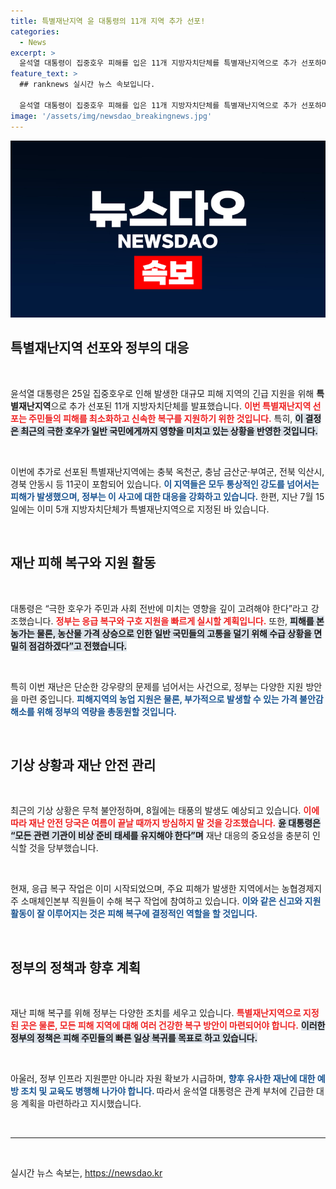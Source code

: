 ```yaml
---
title: 특별재난지역 윤 대통령의 11개 지역 추가 선포!
categories:
  - News
excerpt: >
  윤석열 대통령이 집중호우 피해를 입은 11개 지방자치단체를 특별재난지역으로 추가 선포하며 긴급 대응을 지시했습니다. 농가 복구 및 식료품 가격 안정을 위한 정부의 전방위적 지원 약속이 주목받고 있습니다.
feature_text: >
  ## ranknews 실시간 뉴스 속보입니다.

  윤석열 대통령이 집중호우 피해를 입은 11개 지방자치단체를 특별재난지역으로 추가 선포하며 긴급 대응을 지시했습니다. 농가 복구 및 식료품 가격 안정을 위한 정부의 전방위적 지원 약속이 주목받고 있습니다.
image: '/assets/img/newsdao_breakingnews.jpg'
---
```


<p><img src="/assets/img/newsdao_breakingnews.jpg" alt="ranknews 속보" /></p>

<h2 data-ke-size="size26">특별재난지역 선포와 정부의 대응</h2>

<p data-ke-size="size16">&nbsp;</p>

<p>윤석열 대통령은 25일 집중호우로 인해 발생한 대규모 피해 지역의 긴급 지원을 위해 <b>특별재난지역</b>으로 추가 선포된 11개 지방자치단체를 발표했습니다. <b><span style="color: #ee2323;">이번 특별재난지역 선포는 주민들의 피해를 최소화하고 신속한 복구를 지원하기 위한 것입니다.</span></b> 특히, <b><span style="background-color: #21538527;">이 결정은 최근의 극한 호우가 일반 국민에게까지 영향을 미치고 있는 상황을 반영한 것입니다.</span></b></p>

<p data-ke-size="size16">&nbsp;</p>

<p>이번에 추가로 선포된 특별재난지역에는 충북 옥천군, 충남 금산군·부여군, 전북 익산시, 경북 안동시 등 11곳이 포함되어 있습니다. <b><span style="color: #1a5490;">이 지역들은 모두 통상적인 강도를 넘어서는 피해가 발생했으며, 정부는 이 사고에 대한 대응을 강화하고 있습니다.</span></b> 한편, 지난 7월 15일에는 이미 5개 지방자치단체가 특별재난지역으로 지정된 바 있습니다.</p>

<p data-ke-size="size16">&nbsp;</p>

<h2 data-ke-size="size26">재난 피해 복구와 지원 활동</h2>

<p data-ke-size="size16">&nbsp;</p>

<p>대통령은 “극한 호우가 주민과 사회 전반에 미치는 영향을 깊이 고려해야 한다”라고 강조했습니다. <b><span style="color: #ee2323;">정부는 응급 복구와 구호 지원을 빠르게 실시할 계획입니다.</span></b> 또한, <b><span style="background-color: #21538527;">피해를 본 농가는 물론, 농산물 가격 상승으로 인한 일반 국민들의 고통을 덜기 위해 수급 상황을 면밀히 점검하겠다”고 전했습니다.</span></b></p>

<p data-ke-size="size16">&nbsp;</p>

<p>특히 이번 재난은 단순한 강우량의 문제를 넘어서는 사건으로, 정부는 다양한 지원 방안을 마련 중입니다. <b><span style="color: #1a5490;">피해지역의 농업 지원은 물론, 부가적으로 발생할 수 있는 가격 불안감 해소를 위해 정부의 역량을 총동원할 것입니다.</span></b></p>

<p data-ke-size="size16">&nbsp;</p>

<h2 data-ke-size="size26">기상 상황과 재난 안전 관리</h2>

<p data-ke-size="size16">&nbsp;</p>

<p>최근의 기상 상황은 무척 불안정하며, 8월에는 태풍의 발생도 예상되고 있습니다. <b><span style="color: #ee2323;">이에 따라 재난 안전 당국은 여름이 끝날 때까지 방심하지 말 것을 강조했습니다.</span></b> <b><span style="background-color: #21538527;">윤 대통령은 “모든 관련 기관이 비상 준비 태세를 유지해야 한다”며</span></b> 재난 대응의 중요성을 충분히 인식할 것을 당부했습니다.</p>

<p data-ke-size="size16">&nbsp;</p>

<p>현재, 응급 복구 작업은 이미 시작되었으며, 주요 피해가 발생한 지역에서는 농협경제지주 소매체인본부 직원들이 수해 복구 작업에 참여하고 있습니다. <b><span style="color: #1a5490;">이와 같은 신고와 지원 활동이 잘 이루어지는 것은 피해 복구에 결정적인 역할을 할 것입니다.</span></b></p>

<p data-ke-size="size16">&nbsp;</p>

<h2 data-ke-size="size26">정부의 정책과 향후 계획</h2>

<p data-ke-size="size16">&nbsp;</p>

<p>재난 피해 복구를 위해 정부는 다양한 조치를 세우고 있습니다. <b><span style="color: #ee2323;">특별재난지역으로 지정된 곳은 물론, 모든 피해 지역에 대해 여러 건강한 복구 방안이 마련되어야 합니다.</span></b> <b><span style="background-color: #21538527;">이러한 정부의 정책은 피해 주민들의 빠른 일상 복귀를 목표로 하고 있습니다.</span></b></p>

<p data-ke-size="size16">&nbsp;</p>

<p>아울러, 정부 인프라 지원뿐만 아니라 자원 확보가 시급하며, <b><span style="color: #1a5490;">향후 유사한 재난에 대한 예방 조치 및 교육도 병행해 나가야 합니다. </span></b> 따라서 윤석열 대통령은 관계 부처에 긴급한 대응 계획을 마련하라고 지시했습니다.</p>

<p data-ke-size="size16">&nbsp;</p>

<hr />

<p data-ke-size="size16">&nbsp;</p>
실시간 뉴스 속보는, <a href="https://newsdao.kr" rel="dofollow">https://newsdao.kr</a>


